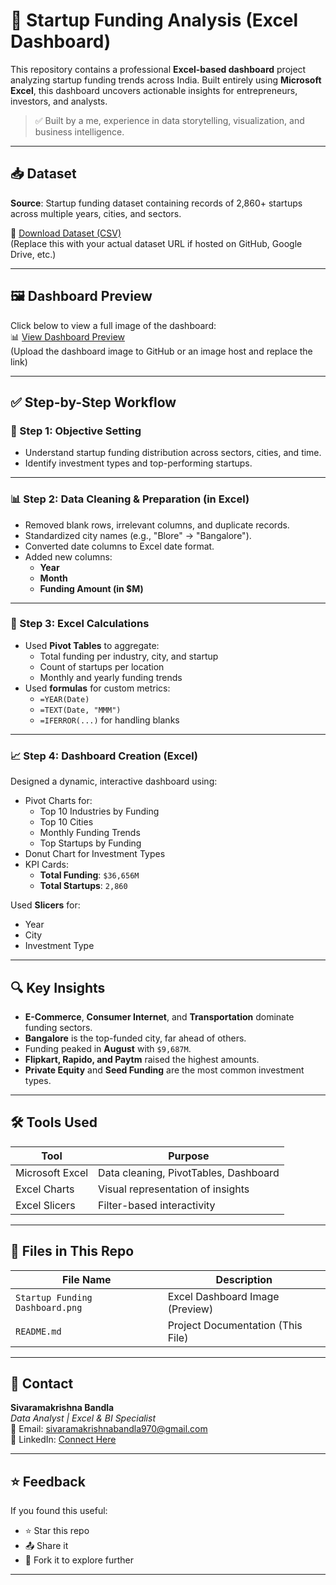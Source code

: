 # 🚀 Startup Funding Analysis (Excel Dashboard)

This repository contains a professional **Excel-based dashboard** project analyzing startup funding trends across India. Built entirely using **Microsoft Excel**, this dashboard uncovers actionable insights for entrepreneurs, investors, and analysts.

> ✅ Built by a me, experience in data storytelling, visualization, and business intelligence.

---

## 📥 Dataset

**Source**: Startup funding dataset containing records of 2,860+ startups across multiple years, cities, and sectors.

🔗 [Download Dataset (CSV)](https://github.com/SRK0724/Startup_Funding/blob/main/startup_Funding.xlsx)  
(Replace this with your actual dataset URL if hosted on GitHub, Google Drive, etc.)

---

## 🖼️ Dashboard Preview

Click below to view a full image of the dashboard:  
📊 [View Dashboard Preview](https://github.com/SRK0724/Startup_Funding/blob/main/Startup%20Funding%20Dashboard.png)  
(Upload the dashboard image to GitHub or an image host and replace the link)

---

## ✅ Step-by-Step Workflow

### 📌 Step 1: Objective Setting
- Understand startup funding distribution across sectors, cities, and time.
- Identify investment types and top-performing startups.

---

### 📊 Step 2: Data Cleaning & Preparation (in Excel)
- Removed blank rows, irrelevant columns, and duplicate records.
- Standardized city names (e.g., "Blore" → "Bangalore").
- Converted date columns to Excel date format.
- Added new columns:
  - **Year**
  - **Month**
  - **Funding Amount (in $M)**

---

### 🧮 Step 3: Excel Calculations
- Used **Pivot Tables** to aggregate:
  - Total funding per industry, city, and startup
  - Count of startups per location
  - Monthly and yearly funding trends
- Used **formulas** for custom metrics:
  - `=YEAR(Date)`
  - `=TEXT(Date, "MMM")`
  - `=IFERROR(...)` for handling blanks

---

### 📈 Step 4: Dashboard Creation (Excel)
Designed a dynamic, interactive dashboard using:

- Pivot Charts for:
  - Top 10 Industries by Funding
  - Top 10 Cities
  - Monthly Funding Trends
  - Top Startups by Funding
- Donut Chart for Investment Types
- KPI Cards:
  - **Total Funding**: `$36,656M`
  - **Total Startups**: `2,860`

Used **Slicers** for:
- Year
- City
- Investment Type

---

## 🔍 Key Insights

- **E-Commerce**, **Consumer Internet**, and **Transportation** dominate funding sectors.
- **Bangalore** is the top-funded city, far ahead of others.
- Funding peaked in **August** with `$9,687M`.
- **Flipkart, Rapido, and Paytm** raised the highest amounts.
- **Private Equity** and **Seed Funding** are the most common investment types.

---

## 🛠 Tools Used

| Tool           | Purpose                        |
|----------------|--------------------------------|
| Microsoft Excel| Data cleaning, PivotTables, Dashboard |
| Excel Charts   | Visual representation of insights |
| Excel Slicers  | Filter-based interactivity     |

---

## 📂 Files in This Repo

| File Name                        | Description                          |
|----------------------------------|--------------------------------------|
| `Startup Funding Dashboard.png`  | Excel Dashboard Image (Preview)      |
| `README.md`                      | Project Documentation (This File)    |

---

## 📧 Contact

**Sivaramakrishna Bandla**  
*Data Analyst | Excel & BI Specialist*  
📧 Email: [sivaramakrishnabandla970@gmail.com](mailto:sivaramakrishnabandla970@gmail.com)  
🔗 LinkedIn: [Connect Here](https://www.linkedin.com/in/sivaramakrishnacareergpt/)

---

## ⭐ Feedback

If you found this useful:
- ⭐ Star this repo
- 📤 Share it
- 🧠 Fork it to explore further

---

